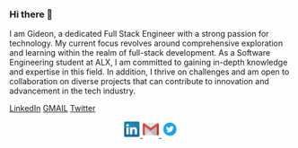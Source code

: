 ### Hi there 👋
I am Gideon, a dedicated Full Stack Engineer with a strong passion for technology. My current focus revolves around comprehensive exploration and learning within the realm of full-stack development. As a Software Engineering student at ALX, I am committed to gaining in-depth knowledge and expertise in this field. In addition, I thrive on challenges and am open to collaboration on diverse projects that can contribute to innovation and advancement in the tech industry.

[LinkedIn](https://www.linkedin.com/in/gideon-kiplagat-2669761ba/) [GMAIL](mailto:kiplagatgideon00@gmail.com) [Twitter](https://twitter.com/kiplagatTruth)
<p align="center">
  <a href="https://www.linkedin.com/in/gideon-kiplagat-2669761ba/">
    <img src="https://github.com/gideonkiplagat/gideonkiplagat/blob/main/pngwing.com.png" alt="LinkedIn" width="30" height="30">
  </a>
  <a href="mailto:kiplagatgideon00@gmail.com">
    <img src="https://github.com/gideonkiplagat/gideonkiplagat/blob/main/pngwing.com%20%282%29.png" alt="Gmail" width="30" height="30">
  </a>
  <a href="https://twitter.com/kiplagatTruth">
    <img src="https://github.com/gideonkiplagat/gideonkiplagat/blob/main/pngwing.com%20%281%29.png" alt="Twitter" width="30" height="30">
  </a>
</p>



